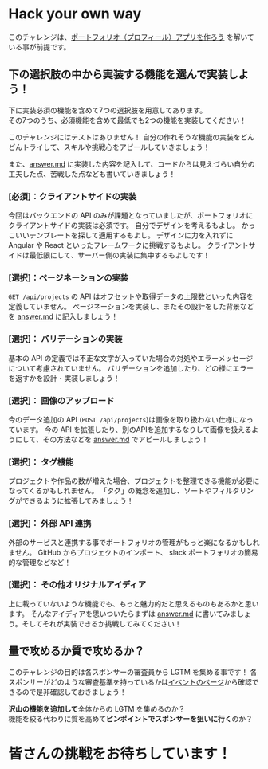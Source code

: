 # Hack your own way
このチャレンジは、[ポートフォリオ（プロフィール）アプリを作ろう](https://app.code-check.io/orgs/codecheck_official/challenges/74) を解いている事が前提です。

## 下の選択肢の中から実装する機能を選んで実装しよう！
下に実装必須の機能を含めて7つの選択肢を用意してあります。  
その7つのうち、必須機能を含めて最低でも2つの機能を実装してください！

このチャレンジにはテストはありません！
自分の作れそうな機能の実装をどんどんトライして、スキルや挑戦心をアピールしていきましょう！

また、[answer.md](answer.md) に実装した内容を記入して、コードからは見えづらい自分の工夫した点、苦戦した点なども書いていきましょう！

### [必須]：クライアントサイドの実装
今回はバックエンドの API のみが課題となっていましたが、ポートフォリオにクライアントサイドの実装は必須です。
自分でデザインを考えるもよし。
かっこいいテンプレートを探して適用するもよし。
デザインに力を入れずに Angular や React といったフレームワークに挑戦するもよし。
クライアントサイドは最低限にして、サーバー側の実装に集中するもよしです！

### [選択]：ページネーションの実装
`GET /api/projects` の API はオフセットや取得データの上限数といった内容を定義していません。
ページネーションを実装し、またその設計をした背景などを [answer.md](answer.md) に記入しましょう！

### [選択]： バリデーションの実装
基本の API の定義では不正な文字が入っていた場合の対処やエラーメッセージについて考慮されていません。
バリデーションを追加したり、どの様にエラーを返すかを設計・実装しましょう！

### [選択]： 画像のアップロード
今のデータ追加の API (`POST /api/projects`)は画像を取り扱わない仕様になっています。
今の API を拡張したり、別のAPIを追加するなりして画像を扱えるようにして、その方法などを [answer.md](answer.md) でアピールしましょう！

### [選択]： タグ機能
プロジェクトや作品の数が増えた場合、プロジェクトを整理できる機能が必要になってくるかもしれません。
「タグ」の概念を追加し、ソートやフィルタリングができるように拡張してみましょう！

### [選択]： 外部 API 連携
外部のサービスと連携する事でポートフォリオの管理がもっと楽になるかもしれません。
GitHub からプロジェクトのインポート、 slack ポートフォリオの簡易的な管理などなど！

### [選択]： その他オリジナルアイディア
上に載っていないような機能でも、もっと魅力的だと思えるものもあるかと思います。
そんなアイディアを思いついたらまずは [answer.md](answer.md) に書いてみましょう。そしてそれが実装できるか挑戦してみてください！

## 量で攻めるか質で攻めるか？
このチャレンジの目的は各スポンサーの審査員から LGTM を集める事です！
各スポンサーがどのような審査基準を持っているかは[イベントのページ](https://sprint.code-check.io/details.html#lgtm)から確認できるので是非確認しておきましょう！

**沢山の機能を追加して**全体からの LGTM を集めるのか？  
機能を絞る代わりに質を高めて**ピンポイントでスポンサーを狙いに行く**のか？

# 皆さんの挑戦をお待ちしています！
